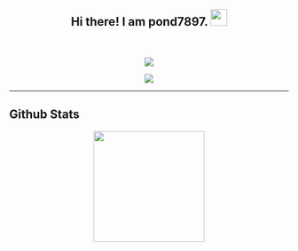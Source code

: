 <h2 align="center">
    Hi there! I am <strong>pond7897</strong>. <img src="https://raw.githubusercontent.com/MartinHeinz/MartinHeinz/master/wave.gif" width="30px">
</h2>
<p align="center">
<br>
<br>
<a href="https://discord.com/users/421249349469732874">
        <img src="https://lanyard-profile-readme.vercel.app/api/421249349469732874?idleMessage=%22May%20The%20Code%20Be%20With%20you%22&borderRadius=25px" />
    </a>
</p>
<p align="center">
    <a href="https://skillicons.dev">
    <img src="https://skillicons.dev/icons?i=pr,java,js,html,mysql,nodejs,php,vscode,bots" />
  </a>
</p>
<hr/>
<h2 align="left">
    Github Stats
</h2>
<p align="center">
   <img height="200px" src="https://github-readme-stats.vercel.app/api?username=pond7897&show_icons=true&count_private=true&bg_color=white" />
</p>







